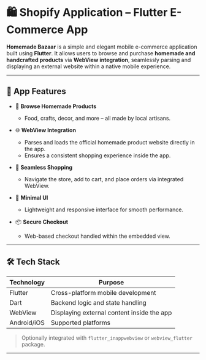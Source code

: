 # 🛍️ Shopify Application – Flutter E-Commerce App

**Homemade Bazaar** is a simple and elegant mobile e-commerce application built using **Flutter**. It allows users to browse and purchase **homemade and handcrafted products** via **WebView integration**, seamlessly parsing and displaying an external website within a native mobile experience.

---

## 📱 App Features

- 🧁 **Browse Homemade Products**
  - Food, crafts, decor, and more – all made by local artisans.
  
- 🌐 **WebView Integration**
  - Parses and loads the official homemade product website directly in the app.
  - Ensures a consistent shopping experience inside the app.

- 🛒 **Seamless Shopping**
  - Navigate the store, add to cart, and place orders via integrated WebView.

- 💬 **Minimal UI**
  - Lightweight and responsive interface for smooth performance.

- 📦 **Secure Checkout**
  - Web-based checkout handled within the embedded view.

---

## 🛠️ Tech Stack

| Technology | Purpose                           |
|------------|-----------------------------------|
| Flutter    | Cross-platform mobile development |
| Dart       | Backend logic and state handling  |
| WebView    | Displaying external content inside the app |
| Android/iOS | Supported platforms               |

> Optionally integrated with `flutter_inappwebview` or `webview_flutter` package.

---

